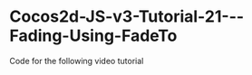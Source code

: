 Cocos2d-JS-v3-Tutorial-21---Fading-Using-FadeTo
===============================================

Code for the following video tutorial 
